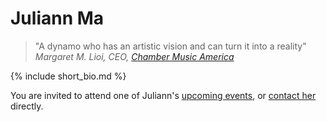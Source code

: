 # Juliann Ma

> "A dynamo who has an artistic vision and can turn it into a reality"
> <cite>Margaret M. Lioi, CEO, <a href="http://www.chamber-music.org/">Chamber Music America</a></cite>

{% include short_bio.md %}

You are invited to attend one of Juliann's [upcoming events](#concerts), or [contact her](#contact) directly.
